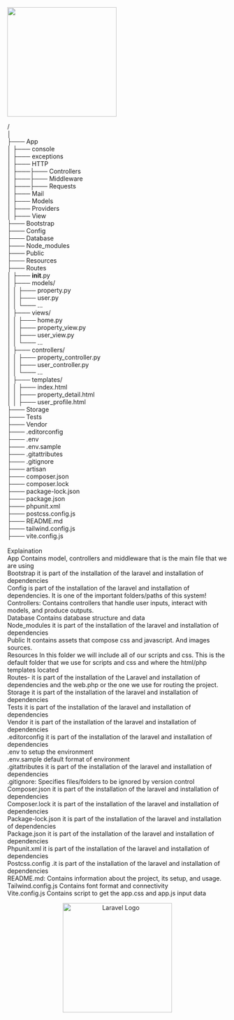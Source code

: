 <img src="https://dev-vincentelipe.pantheonsite.io/wp-content/uploads/2023/11/siteLogo.png" width="250" style="justify-content:center">

/<br>
│<br>
├─── App<br>
│    ├─── console<br>
│    ├─── exceptions<br>
│    ├─── HTTP<br>
│    ├───├─── Controllers<br>
│    ├───├─── Middleware<br>
│    ├───├─── Requests<br>
│    ├─── Mail<br>
│    ├─── Models<br>
│    ├─── Providers<br>
│    ├─── View<br>
├─── Bootstrap<br>
├─── Config<br>
├─── Database<br>
├─── Node_modules<br>
├─── Public<br>
├─── Resources<br>
├─── Routes<br>
│    ├─── __init__.py<br>
│    ├─── models/<br>
│    │    ├─── property.py<br>
│    │    ├─── user.py<br>
│    │    └─── ...<br>
│    ├─── views/<br>
│    │    ├─── home.py<br>
│    │    ├─── property_view.py<br>
│    │    ├─── user_view.py<br>
│    │    └─── ...<br>
│    ├─── controllers/<br>
│    │    ├─── property_controller.py<br>
│    │    ├─── user_controller.py<br>
│    │    └─── ...<br>
│    ├─── templates/<br>
│    │    ├─── index.html<br>
│    │    ├─── property_detail.html<br>
│    │    ├─── user_profile.html<br>
├─── Storage<br>
├─── Tests<br>
├─── Vendor<br>
├─── .editorconfig<br>
├─── .env<br>
├─── .env.sample<br>
├─── .gitattributes<br>
├─── .gitignore<br>
├─── artisan<br>
├─── composer.json<br>
├─── composer.lock<br>
├─── package-lock.json<br>
├─── package.json<br>
├─── phpunit.xml<br>
├─── postcss.config.js<br>
├─── README.md<br>
├─── tailwind.config.js<br>
├─── vite.config.js<br>
<br>
Explaination<br>
App Contains model, controllers and middleware that is the main file that we are using<br>
Bootstrap it is part of the installation of the laravel and installation of dependencies<br>
Config is part of the installation of the laravel and installation of dependencies. It is one of the important folders/paths of this system!<br>
Controllers: Contains controllers that handle user inputs, interact with models, and produce outputs.<br>
Database Contains database structure and data <br>
Node_modules it is part of the installation of the laravel and installation of dependencies<br>
Public It contains assets that compose css and javascript. And images sources. <br>
Resources In this folder we will include all of our scripts and css. This is the default folder that we use for scripts and css and where the html/php templates located <br>
Routes-  it is part of the installation of the Laravel and installation of dependencies and the  web.php or the one we use for routing the project.<br>
Storage it is part of the installation of the laravel and installation of dependencies<br>
Tests it is part of the installation of the laravel and installation of dependencies<br>
Vendor it is part of the installation of the laravel and installation of dependencies<br>
.editorconfig it is part of the installation of the laravel and installation of dependencies<br>
.env to setup the environment<br>
.env.sample default format of environment<br>
.gitattributes it is part of the installation of the laravel and installation of dependencies<br>
.gitignore: Specifies files/folders to be ignored by version control <br>
Composer.json it is part of the installation of the laravel and installation of dependencies<br>
Composer.lock it is part of the installation of the laravel and installation of dependencies<br>
Package-lock.json it is part of the installation of the laravel and installation of dependencies<br>
Package.json it is part of the installation of the laravel and installation of dependencies<br>
Phpunit.xml  it is part of the installation of the laravel and installation of dependencies<br>
Postcss.config .it is part of the installation of the laravel and installation of dependencies<br>
README.md: Contains information about the project, its setup, and usage.<br>
Tailwind.config.js Contains font format and connectivity<br>
Vite.config.js Contains script to get the app.css and app.js input data<br>
<p align="center"><a href="https://laravel.com" target="_blank"><img src="https://raw.githubusercontent.com/laravel/art/master/logo-lockup/5%20SVG/2%20CMYK/1%20Full%20Color/laravel-logolockup-cmyk-red.svg" width="250" alt="Laravel Logo"></a></p>    
